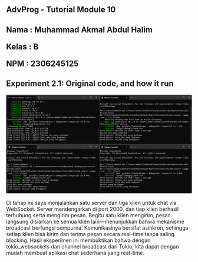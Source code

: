 ## AdvProg - Tutorial Module 10
<h2>
Nama   : Muhammad Akmal Abdul Halim

Kelas  : B

NPM    : 2306245125
</h2>

## Experiment 2.1: Original code, and how it run

![alt-text](img/exp2.1.png)

Di tahap ini saya menjalankan satu server dan tiga klien untuk chat via WebSocket. Server mendengarkan di port 2000, dan tiap klien berhasil terhubung serta mengirim pesan. Begitu satu klien mengirim, pesan langsung disiarkan ke semua klien lain—menunjukkan bahwa mekanisme broadcast berfungsi sempurna. Komunikasinya bersifat asinkron, sehingga setiap klien bisa kirim dan terima pesan secara real-time tanpa saling blocking. Hasil eksperimen ini membuktikan bahwa dengan tokio_websockets dan channel broadcast dari Tokio, kita dapat dengan mudah membuat aplikasi chat sederhana yang real-time.